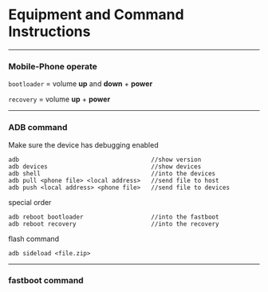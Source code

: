 # Equipment and Command Instructions
-------------------------------------

### Mobile-Phone operate
`bootloader` = volume **up** and **down** + **power**

`recovery` = volume **up** + **power**

-------------------------------------

### ADB command
Make sure the device has debugging enabled

    adb                                     //show version
    adb devices                             //show devices
    adb shell                               //into the devices
    adb pull <phone file> <local address>   //send file to host
    adb push <local address> <phone file>   //send file to devices
special order

    adb reboot bootloader                   //into the fastboot
    adb reboot recovery                     //into the recovery
flash command

    adb sideload <file.zip>

-------------------------------------

### fastboot command
